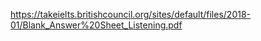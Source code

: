 
https://takeielts.britishcouncil.org/sites/default/files/2018-01/Blank_Answer%20Sheet_Listening.pdf
